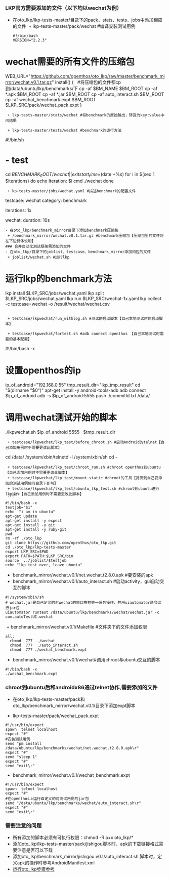 ### LKP官方需要添加的文件（以下均以wechat为例）
- 在oto_lkp/lkp-tests-master/目录下的pack、stats、tests、jobs中添加相应的文件
  + lkp-tests-master/pack/wechat #编译安装测试用例
   ```
  #!/bin/bash
  VERSION="2.2.3"
# wechat需要的所有文件的压缩包
WEB_URL="https://github.com/openthos/oto_lkp/raw/master/benchmark_mirror/wechat.v0.1.tar.gz"
install()
{  
#将压缩包的文件都cp到/data/ubuntu/lkp/benchmarks/下
cp  -af $BM_NAME  $BM_ROOT
cp -af *.apk $BM_ROOT
cp -af *.jar $BM_ROOT
cp -af  auto_interact.sh $BM_ROOT  
cp -af  wechat_benchmark.expt $BM_ROOT   
$LKP_SRC/pack/wechat_pack.expt
}
   ```
  + lkp-tests-master/stats/wechat #将benchmark的原始输出，转变为key:value中间结果
 
  + lkp-tests-master/tests/wechat #benchmark的运行方法
   ```
   #!/bin/sh
# - test
cd $BENCHMARK_ROOT/wechat || exit
start_time=$(date +%s)
for i in $(seq 1 $iterations)
do
	echo Iteration: $i
	cmd ./wechat
done
   ```
  + kp-tests-master/jobs/wechat.yaml #描述benchmark的配置文件
   ```
   testcase: wechat
category: benchmark

iterations: 1x

wechat:
  duration: 10s
   ```
- 在oto_lkp/benchmark_mirror目录下添加benchmark压缩包
  + /benchmark_mirror/wechat.v0.1.tar.gz #benchmark压缩包【压缩包里的文件将在下边具体说明】
### 合并自动化测试框架需添加的文件
- 在oto_lkp/目录下的joblist、testcase、benchmark_mirror添加相应的文件
  + joblist/wechat.sh #运行lkp
```
# 运行lkp的benchmark方法
lkp install $LKP_SRC/jobs/wechat.yaml
lkp split $LKP_SRC/jobs/wechat.yaml
lkp run $LKP_SRC/wechat-1x.yaml
lkp collect -c testcase=wechat -o /result/wechat/wechat.csv
  ```
 
  + testcase/lkpwechat/run_withlog.sh #测试的启动脚本【自己本地测试时的启动脚本】
  
  + testcase/lkpwechat/fortest.sh #adb connect openthos 【自己本地测试时需要的基本配置】
  ```
#!/bin/bash -x
# 设置openthos的ip
ip_of_android="192.168.0.55"
tmp_result_dir="lkp_tmp_result"
cd "$(dirname "$0")" 
apt-get install -y android-tools-adb
adb connect $ip_of_android
adb -s $ip_of_android:5555   push ./commitId.txt /data/
# 调用wechat测试开始的脚本
./lkpwechat.sh  $ip_of_android  5555   $tmp_result_dir
  ```
  + testcase/lkpwechat/lkp_test/before_chroot.sh #启动Android的telnet【自己添加用例时不需要更改此脚本】
  ```
cd /data/
/system/xbin/telnetd -l /system/xbin/sh
cd -
  ```
  + testcase/lkpwechat/lkp_test/chroot_run.sh #chroot openthos到ubuntu【自己添加用例时不需要更改此脚本】
  + testcase/lkpwechat/lkp_test/mount-static #chroot的工具【拷贝到自己要添加的测试用例相同目录下即可】
  + testcase/lkpwechat/lkp_test/ubuntu_lkp_test.sh #chroot到ubuntu进行lkp操作【自己添加用例时不需要更改此脚本】
  ```
#!/bin/bash -x
testjob="$1"
echo  "i am in ubuntu"
apt-get update
apt-get install -y expect
apt-get install -y git
apt-get install -y ruby-git
pwd
rm -rf ./oto_lkp
git clone https://github.com/openthos/oto_lkp.git
cd ./oto_lkp/lkp-tests-master
export LKP_SRC=$PWD
export PATH=$PATH:$LKP_SRC/bin
source  ../joblist/$testjob
echo "lkp test over, leave ubuntu"
  ```
  + benchmark_mirror/wechat.v0.1/net.wechat.t2.8.0.apk #要安装的apk
  + benchmark_mirror/wechat.v0.1/auto_interact.sh #启动activity，gui自动交互的脚本
  ```
#!/system/xbin/sh
# wechat.jar是自己定义的对wechat的窗口拖拉等一系列操作，并用uiautomator命令运行jar包
uiautomator runtest /data/ubuntu/lkp/benchmarks/wechat/wechat.jar -c com.autoTestUI.wechat
  ```
  + benchmark_mirror/wechat.v0.1/Makefile #文件夹下的文件添加权限
  ```
  all:
	chmod  777  ./wechat
	chmod  777  ./auto_interact.sh
	chmod  777 ./wechat_benchmark.expt
  ```
  + benchmark_mirror/wechat.v0.1/wechat#调用chroot与ubuntu交互的脚本
  ```
#!/bin/bash -x
./wechat_benchmark.expt
  ```

### chroot到ubuntu后和androidx86通过telnet协作,需要添加的文件
- 在oto_lkp/lkp-tests-master/pack和oto_lkp/benchmark_mirror/wechat.v0.1/目录下添加expt脚本
 + lkp-tests-master/pack/wechat_pack.expt
 ```
#!/usr/bin/expect
spawn  telnet localhost
expect "#"
#安装测试用例
send "pm install /data/ubuntu/lkp/benchmarks/wechat/net.wechat.t2.8.0.apk\r"
expect "#"
send "sleep 1"
expect "#"
send "exit\r"
 ```
 + benchmark_mirror/wechat.v0.1/wechat_benchmark.expt
 ```
 #!/usr/bin/expect
spawn  telnet localhost
expect "#"
#在openthos上运行自定义的对测试用例的jar包
send "/data/ubuntu/lkp/benchmarks/wechat/auto_interact.sh\r"
expect "#"
send "exit\r"
 ```
 
### 需要注意的问题
- 所有添加的脚本必须有可执行权限：chmod -R a+x oto_lkp/*
- 添加oto_lkp/lkp-tests-master/pack/jishigou脚本时，apk的下载链接格式需要注意是否可以下载
- 添加oto_lkp/benchmark_mirror/jishigou.v0.1/auto_interact.sh 脚本时，定义apk的操作时参考AndroidManifest.xml
- [运行oto_lkp步骤参考](https://github.com/openthos/oto_lkp/blob/master/README.md)
